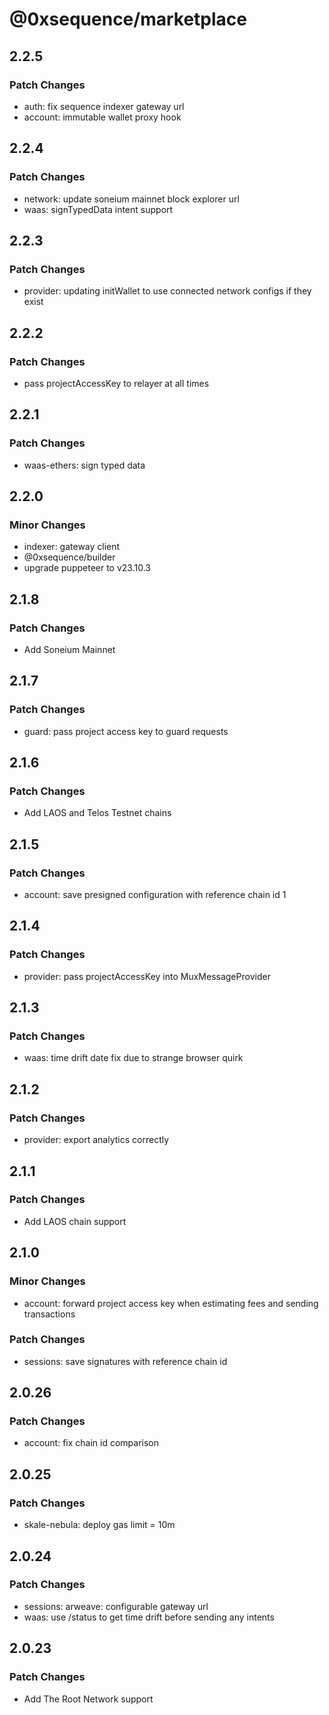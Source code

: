 # @0xsequence/marketplace

## 2.2.5

### Patch Changes

- auth: fix sequence indexer gateway url
- account: immutable wallet proxy hook

## 2.2.4

### Patch Changes

- network: update soneium mainnet block explorer url
- waas: signTypedData intent support

## 2.2.3

### Patch Changes

- provider: updating initWallet to use connected network configs if they exist

## 2.2.2

### Patch Changes

- pass projectAccessKey to relayer at all times

## 2.2.1

### Patch Changes

- waas-ethers: sign typed data

## 2.2.0

### Minor Changes

- indexer: gateway client
- @0xsequence/builder
- upgrade puppeteer to v23.10.3

## 2.1.8

### Patch Changes

- Add Soneium Mainnet

## 2.1.7

### Patch Changes

- guard: pass project access key to guard requests

## 2.1.6

### Patch Changes

- Add LAOS and Telos Testnet chains

## 2.1.5

### Patch Changes

- account: save presigned configuration with reference chain id 1

## 2.1.4

### Patch Changes

- provider: pass projectAccessKey into MuxMessageProvider

## 2.1.3

### Patch Changes

- waas: time drift date fix due to strange browser quirk

## 2.1.2

### Patch Changes

- provider: export analytics correctly

## 2.1.1

### Patch Changes

- Add LAOS chain support

## 2.1.0

### Minor Changes

- account: forward project access key when estimating fees and sending transactions

### Patch Changes

- sessions: save signatures with reference chain id

## 2.0.26

### Patch Changes

- account: fix chain id comparison

## 2.0.25

### Patch Changes

- skale-nebula: deploy gas limit = 10m

## 2.0.24

### Patch Changes

- sessions: arweave: configurable gateway url
- waas: use /status to get time drift before sending any intents

## 2.0.23

### Patch Changes

- Add The Root Network support
